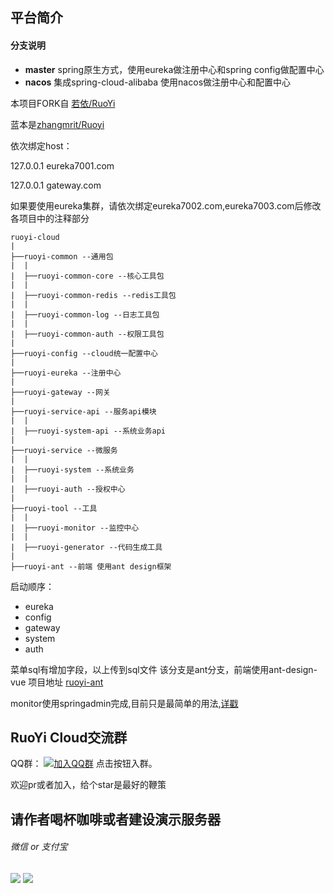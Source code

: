 ## 平台简介

#### 分支说明

- **master** spring原生方式，使用eureka做注册中心和spring config做配置中心
- **nacos** 集成spring-cloud-alibaba 使用nacos做注册中心和配置中心

本项目FORK自  [若依/RuoYi](https://gitee.com/y_project/RuoYi)

蓝本是[zhangmrit/Ruoyi](https://gitee.com/zhangmrit/RuoYi)

依次绑定host：

127.0.0.1 eureka7001.com

127.0.0.1 gateway.com

如果要使用eureka集群，请依次绑定eureka7002.com,eureka7003.com后修改各项目中的注释部分

```
ruoyi-cloud
|
├──ruoyi-common --通用包
|  |
|  ├──ruoyi-common-core --核心工具包
|  |
|  ├──ruoyi-common-redis --redis工具包
|  |
|  ├──ruoyi-common-log --日志工具包
|  |
|  ├──ruoyi-common-auth --权限工具包
|
├──ruoyi-config --cloud统一配置中心
|
├──ruoyi-eureka --注册中心
|
├──ruoyi-gateway --网关
|
├──ruoyi-service-api --服务api模块
|  |
|  ├──ruoyi-system-api --系统业务api
|
├──ruoyi-service --微服务
|  |
|  ├──ruoyi-system --系统业务
|  |
|  ├──ruoyi-auth --授权中心
|
├──ruoyi-tool --工具
|  |
|  ├──ruoyi-monitor --监控中心
|  |
|  ├──ruoyi-generator --代码生成工具
|
├──ruoyi-ant --前端 使用ant design框架

```



启动顺序：
- eureka
- config
- gateway
- system
- auth

菜单sql有增加字段，以上传到sql文件
该分支是ant分支，前端使用ant-design-vue 项目地址 [ruoyi-ant](https://gitee.com/zhangmrit/ruoyi-ant)

monitor使用springadmin完成,目前只是最简单的用法,[详戳](https://gitee.com/zhangmrit/ruoyi-cloud/blob/ant/doc/spring-admin.md)

## RuoYi Cloud交流群

QQ群：  [![加入QQ群](https://img.shields.io/badge/755109875-blue.svg)](https://jq.qq.com/?_wv=1027&k=5JGXHPD)  点击按钮入群。

欢迎pr或者加入，给个star是最好的鞭策

##  请作者喝杯咖啡或者建设演示服务器

###### 微信 or 支付宝
<img src="https://gitee.com/zhangmrit/img/raw/master/contribute/wechat.png"/>
<img src="https://gitee.com/zhangmrit/img/raw/master/contribute/alipay.png"/>

